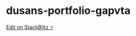 # dusans-portfolio-gapvta

[Edit on StackBlitz ⚡️](https://stackblitz.com/edit/dusans-portfolio-gapvta)